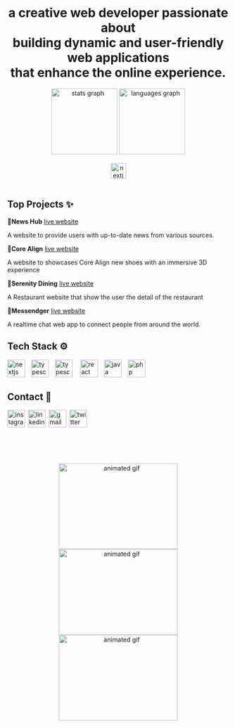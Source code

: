 <h1 align="center">
a creative web developer passionate about</br>building dynamic and user-friendly web applications</br>that enhance the online experience.
</h1>

<div align="center">
  <img src="https://github-readme-stats.vercel.app/api?username=adlihidayat&hide_title=false&hide_rank=false&show_icons=true&include_all_commits=true&count_private=true&disable_animations=false&theme=dracula&locale=en&hide_border=false&order=1" height="150" alt="stats graph"  />
  <img src="https://github-readme-stats.vercel.app/api/top-langs?username=adlihidayat&locale=en&hide_title=false&layout=compact&card_width=320&langs_count=5&theme=dracula&hide_border=false&order=2" height="150" alt="languages graph"  />
</div>
</br>
<div align="center"><a href="https://dhiya-adli.vercel.app" ><img src="https://i.ibb.co.com/XJWGTsQ/Group-1-3.png" height="35" alt="nextjs logo" /></a></div>
</br>
<h2>Top Projects ✨</h2>
<div><b>📰News Hub</b> <a href="">live website</a></div>
<p>A website to provide users with up-to-date news from various sources.</p>
<div><b>👟Core Align</b> <a href="">live website</a></div>
<p>A website to showcases Core Align new shoes with an immersive 3D experience</p>
<div><b>🍗Serenity Dining</b> <a href="">live website</a></div>
<p>A Restaurant website that show the user the detail of the restaurant</p>
<div><b>💬Messendger</b> <a href="">live website</a></div>
<p></pA>A realtime chat web app to connect people from around the world.</p>

<h2>Tech Stack ⚙️</h2>
<div align="left">
<img src="https://cdn.jsdelivr.net/gh/devicons/devicon/icons/nextjs/nextjs-original.svg" height="40" alt="nextjs logo"  />&emsp;<img src="https://cdn.jsdelivr.net/gh/devicons/devicon/icons/typescript/typescript-original.svg" height="40" alt="typescript logo"  />&emsp;<img src="https://i.ibb.co.com/gz1DcYW/javascript-155-svgrepo-com.png" height="40" alt="typescript logo"  /> &emsp;<img src="https://i.ibb.co.com/rmrSZqv/react-logo-programming-svgrepo-com.png" height="40" alt="react logo"  />&emsp;<img src="https://i.ibb.co.com/Sd4rrS5/java-svgrepo-com-1.png" height="40" alt="java logo"  />&emsp;<img src="https://i.ibb.co.com/RzM3mx8/php01-svgrepo-com.png" height="40" alt="php logo"  />
</div>

<h2>Contact 🤝</h2>
<div align="left">
<a href="https://www.instagram.com/adlihdyt/"><img src="https://i.ibb.co.com/TrxY0G9/instagram-svgrepo-com.png" height="40" alt="instagram logo" /></a>&ensp;<a href="https://www.linkedin.com/in/dhiya-adli-hidayat/"><img src="https://i.ibb.co.com/X7vxZLk/linkedin-svgrepo-com.png" height="40" alt="linkedin logo" /></a>&ensp;<a href="mailto:adlihidayat30@gmail.com"><img src="https://i.ibb.co.com/sqvHSJX/google-svgrepo-com.png" height="40" alt="gmail logo" /></a>&ensp;<a href="https://x.com/DhiyaAdli17"><img src="https://i.ibb.co.com/ncBqn0M/twitter-svgrepo-com.png" height="40" alt="twitter logo"/></a>
</div>

</br></br></br>

<div align="center">
  <img src="https://media3.giphy.com/media/v1.Y2lkPTc5MGI3NjExaDRnaHJkdjZ4Y3E2M2ZmYWJheXR2NG9meW1sZ3k4MWg5Zmsza2Y1MCZlcD12MV9pbnRlcm5hbF9naWZfYnlfaWQmY3Q9Zw/vBTxCPUwfC6ddBsTbs/giphy.webp" alt="animated gif" width="270" height="195"/>
  <img src="https://media.giphy.com/media/v1.Y2lkPTc5MGI3NjExbjhoM3JhbGl1emY2eHZ2MG5yYmdzNzVuZTZiOHdyZ2tldGw3ZDZjNiZlcD12MV9naWZzX3NlYXJjaCZjdD1n/GeimqsH0TLDt4tScGw/giphy.gif" alt="animated gif" width="270" height="195"/>
  <img src="https://media3.giphy.com/media/v1.Y2lkPTc5MGI3NjExajNrcHZtdXh5Ync4MmZ4dGlxbGdndTV4YXYwMmF0bGR0dmp2Ynd6eSZlcD12MV9pbnRlcm5hbF9naWZfYnlfaWQmY3Q9Zw/eTIeuoBDbkxjloM5yV/giphy.webp" alt="animated gif" width="270" height="195"/>
</div>

